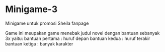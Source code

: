 Minigame-3
==========

Minigame untuk promosi Sheila fanpage

Game ini meupakan game menebak judul novel dengan bantuan sebanyak 3x yaitu:
bantuan pertama : huruf depan
bantuan kedua : huruf terakir
bantuan ketiga : banyak karakter

